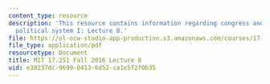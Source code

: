 ```yaml
---
content_type: resource
description: 'This resource contains information regarding congress and the american
  political system I: Lecture 8.'
file: https://ol-ocw-studio-app-production.s3.amazonaws.com/courses/17-251-congress-and-the-american-political-system-i-fall-2016/e38237dc969904136d52ca1e5f2f0b35_MIT17_251F16_Lec8.pdf
file_type: application/pdf
resourcetype: Document
title: MIT 17.251 Fall 2016 Lecture 8
uid: e38237dc-9699-0413-6d52-ca1e5f2f0b35
---
```

